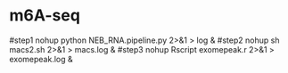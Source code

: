 # m6A-seq
#step1
nohup python NEB_RNA.pipeline.py 2>&1 > log &
#step2
nohup sh macs2.sh 2>&1 > macs.log &
#step3
nohup Rscript exomepeak.r 2>&1 > exomepeak.log &
